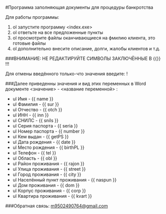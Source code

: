 #Программа заполняющая документы для процедуры банкротства

Для работы программы:
1. ol запустите программу <index.exe>
1. ol ответьте на все предложенные пункты
1. ol просмотрите файлы оканчивающиеся на фмилию клиента, это готовые файлы
1. ol дополнительно внесите описание, долги, жалобы клиентов и т.д.

###ВНИМАНИЕ: НЕ РЕДАКТИРУЙТЕ СИМВОЛЫ ЗАКЛЮЧЁННЫЕ В {{}} !!!

Для отмены введённого только-что значения введите: !

###Далее приведенны значения и вид этих переменных в Word документе
<значение> - <название переменной> :

- ul Имя - {{ name }}
- ul Фамилия - {{ sur }}
- ul Отчество - {{ otch }}
- ul ИНН - {{ inn }}
- ul СНИЛС - {{ snils }}
- ul Серия паспорта - {{ seria }}
- ul Номер паспорта - {{ number }}
- ul Кем выдан - {{ getPS }}
- ul Дата рождения - {{ date }}
- ul Место рождения - {{ birthPL }}
- ul Телефон - {{ tel }}
- ul Область - {{ obl }}
- ul Район проживания - {{ rajon }}
- ul Улица проживания - {{ street }}
- ul Город проживания - {{ city }}
- ul Населённый пункт проживания - {{ naspun }}
- ul Дом проживания - {{ dom }}
- ul Корпус проживания - {{ corp }}
- ul Квартира проживания - {{ kvart }}

###Обратная связь: m9502490764@gmail.com


